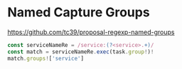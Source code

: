 # Named Capture Groups
https://github.com/tc39/proposal-regexp-named-groups

```typescript
const serviceNameRe = /service:(?<service>.+)/
const match = serviceNameRe.exec(task.group!)!
match.groups!['service']
```
